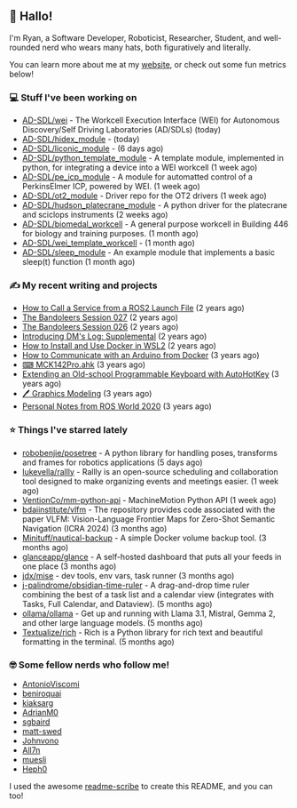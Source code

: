 ## 👋 Hallo!

I'm Ryan, a Software Developer, Roboticist, Researcher, Student, and well-rounded nerd who wears many hats, both figuratively and literally.

You can learn more about me at my [website](https://ryandlewis.dev), or check out some fun metrics below!

### 💻 Stuff I've been working on

- [AD-SDL/wei](https://github.com/AD-SDL/wei) - The Workcell Execution Interface (WEI) for Autonomous Discovery/Self Driving Laboratories (AD/SDLs) (today)
- [AD-SDL/hidex_module](https://github.com/AD-SDL/hidex_module) -  (today)
- [AD-SDL/liconic_module](https://github.com/AD-SDL/liconic_module) -  (6 days ago)
- [AD-SDL/python_template_module](https://github.com/AD-SDL/python_template_module) - A template module, implemented in python, for integrating a device into a WEI workcell (1 week ago)
- [AD-SDL/pe_icp_module](https://github.com/AD-SDL/pe_icp_module) - A module for automatted control of a PerkinsElmer ICP, powered by WEI. (1 week ago)
- [AD-SDL/ot2_module](https://github.com/AD-SDL/ot2_module) - Driver repo for the OT2 drivers  (1 week ago)
- [AD-SDL/hudson_platecrane_module](https://github.com/AD-SDL/hudson_platecrane_module) - A python driver for the platecrane and sciclops instruments (2 weeks ago)
- [AD-SDL/biomedal_workcell](https://github.com/AD-SDL/biomedal_workcell) - A general purpose workcell in Building 446 for biology and training purposes. (1 month ago)
- [AD-SDL/wei_template_workcell](https://github.com/AD-SDL/wei_template_workcell) -  (1 month ago)
- [AD-SDL/sleep_module](https://github.com/AD-SDL/sleep_module) - An example module that implements a basic sleep(t) function (1 month ago)

### ✍ My recent writing and projects

- [How to Call a Service from a ROS2 Launch File](https://ryandlewis.dev/posts/callserviceinros2launch/) (2 years ago)
- [The Bandoleers Session 027](https://ryandlewis.dev/posts/ttrpg/thebandoleers027/) (2 years ago)
- [The Bandoleers Session 026](https://ryandlewis.dev/posts/ttrpg/thebandoleers026/) (2 years ago)
- [Introducing DM&#39;s Log: Supplemental](https://ryandlewis.dev/posts/ttrpg/introducingdmslog/) (2 years ago)
- [How to Install and Use Docker in WSL2](https://ryandlewis.dev/posts/howtowsldocker/) (2 years ago)
- [How to Communicate with an Arduino from Docker](https://ryandlewis.dev/posts/howtoarduinodocker/) (3 years ago)
- [⌨ MCK142Pro.ahk](https://ryandlewis.dev/projects/mck142pro/) (3 years ago)
- [Extending an Old-school Programmable Keyboard with AutoHotKey](https://ryandlewis.dev/posts/mck142pro/) (3 years ago)
- [🖊 Graphics Modeling](https://ryandlewis.dev/projects/graphics/) (3 years ago)
- [Personal Notes from ROS World 2020](https://ryandlewis.dev/posts/rosworld2020/) (3 years ago)

### ⭐ Things I've starred lately

- [robobenjie/posetree](https://github.com/robobenjie/posetree) - A python library for handling poses, transforms and frames for robotics applications (5 days ago)
- [lukevella/rallly](https://github.com/lukevella/rallly) - Rallly is an open-source scheduling and collaboration tool designed to make organizing events and meetings easier. (1 week ago)
- [VentionCo/mm-python-api](https://github.com/VentionCo/mm-python-api) - MachineMotion Python API (1 week ago)
- [bdaiinstitute/vlfm](https://github.com/bdaiinstitute/vlfm) - The repository provides code associated with the paper VLFM: Vision-Language Frontier Maps for Zero-Shot Semantic Navigation (ICRA 2024) (3 months ago)
- [Minituff/nautical-backup](https://github.com/Minituff/nautical-backup) - A simple Docker volume backup tool. (3 months ago)
- [glanceapp/glance](https://github.com/glanceapp/glance) - A self-hosted dashboard that puts all your feeds in one place (3 months ago)
- [jdx/mise](https://github.com/jdx/mise) - dev tools, env vars, task runner (3 months ago)
- [j-palindrome/obsidian-time-ruler](https://github.com/j-palindrome/obsidian-time-ruler) - A drag-and-drop time ruler combining the best of a task list and a calendar view (integrates with Tasks, Full Calendar, and Dataview). (5 months ago)
- [ollama/ollama](https://github.com/ollama/ollama) - Get up and running with Llama 3.1, Mistral, Gemma 2, and other large language models. (5 months ago)
- [Textualize/rich](https://github.com/Textualize/rich) - Rich is a Python library for rich text and beautiful formatting in the terminal. (5 months ago)

### 🤓 Some fellow nerds who follow me!

- [AntonioViscomi](https://github.com/AntonioViscomi)
- [beniroquai](https://github.com/beniroquai)
- [kiaksarg](https://github.com/kiaksarg)
- [AdrianM0](https://github.com/AdrianM0)
- [sgbaird](https://github.com/sgbaird)
- [matt-swed](https://github.com/matt-swed)
- [Johnvono](https://github.com/Johnvono)
- [All7n](https://github.com/All7n)
- [muesli](https://github.com/muesli)
- [Heph0](https://github.com/Heph0)

I used the awesome [readme-scribe](https://github.com/muesli/readme-scribe) to create this README, and you can too!

